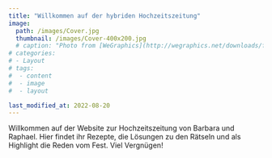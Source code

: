 ```yaml
---
title: "Willkommen auf der hybriden Hochzeitszeitung"
image: 
  path: /images/Cover.jpg
  thumbnail: /images/Cover-400x200.jpg
  # caption: "Photo from [WeGraphics](http://wegraphics.net/downloads/free-ultimate-blurred-background-pack/)"
# categories:
# - Layout
# tags:
#  - content
#  - image
#  - layout

last_modified_at: 2022-08-20
---
```


Willkommen auf der Website zur Hochzeitszeitung von Barbara und Raphael. Hier findet ihr Rezepte, die Lösungen zu den Rätseln und als Highlight die Reden vom Fest. 
Viel Vergnügen!
